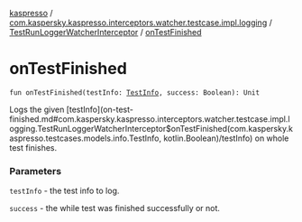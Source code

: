 [kaspresso](../../index.md) / [com.kaspersky.kaspresso.interceptors.watcher.testcase.impl.logging](../index.md) / [TestRunLoggerWatcherInterceptor](index.md) / [onTestFinished](./on-test-finished.md)

# onTestFinished

`fun onTestFinished(testInfo: `[`TestInfo`](../../com.kaspersky.kaspresso.testcases.models.info/-test-info/index.md)`, success: Boolean): Unit`

Logs the given [testInfo](on-test-finished.md#com.kaspersky.kaspresso.interceptors.watcher.testcase.impl.logging.TestRunLoggerWatcherInterceptor$onTestFinished(com.kaspersky.kaspresso.testcases.models.info.TestInfo, kotlin.Boolean)/testInfo) on whole test finishes.

### Parameters

`testInfo` - the test info to log.

`success` - the while test was finished successfully or not.